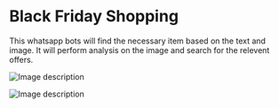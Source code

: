 # Black Friday Shopping
This whatsapp bots will find the necessary item based on the text and image. It will perform analysis on the image and search for the relevent offers.

![Image description](20191121_070750.gif)

![Image description](20191121_072808.gif)
